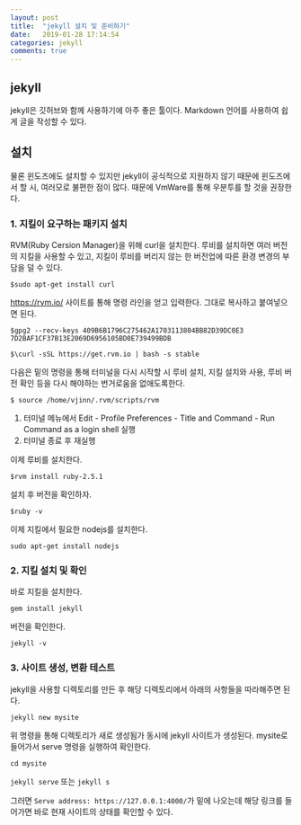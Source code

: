 ```yaml
---
layout: post
title:  "jekyll 설치 및 준비하기"
date:   2019-01-28 17:14:54
categories: jekyll
comments: true
---
```


## jekyll

jekyll은 깃허브와 함께 사용하기에 아주 좋은 툴이다. Markdown 언어를 사용하여 쉽게 글을 작성할 수 있다.

## 설치

물론 윈도즈에도 설치할 수 있지만 jekyll이 공식적으로 지원하지 않기 때문에 윈도즈에서 할 시, 여러모로 불편한 점이 많다. 때문에 VmWare를 통해 우분투를 할 것을 권장한다.

### 1. 지킬이 요구하는 패키지 설치
RVM(Ruby Cersion Manager)을 위해 curl을 설치한다. 루비를 설치하면 여러 버전의 지킬을 사용할 수 있고, 지킬이 루비를 버리지 않는 한 버전업에 따른 환경 변경의 부담을 덜 수 있다.

`$sudo apt-get install curl`


<https://rvm.io/> 사이트를 통해 명령 라인을 얻고 입력한다. 그대로 복사하고 붙여넣으면 된다.

`$gpg2 --recv-keys 409B6B1796C275462A1703113804BB82D39DC0E3 7D2BAF1CF37B13E2069D6956105BD0E739499BDB`

`$\curl -sSL https://get.rvm.io | bash -s stable`


다음은 밑의 명령을 통해 터미널을 다시 시작할 시 루비 설치, 지킬 설치와 사용, 루비 버전 확인 등을 다시 해야하는 번거로움을 없애도록한다.

`$ source /home/vjinn/.rvm/scripts/rvm`


1. 터미널 메뉴에서 Edit - Profile Preferences - Title and Command - Run Command as a login shell 실행
2. 터미널 종료 후 재실행

이제 루비를 설치한다.

`$rvm install ruby-2.5.1`


설치 후 버전을 확인하자.

`$ruby -v`


이제 지킬에서 필요한 nodejs를 설치한다.

`sudo apt-get install nodejs`

### 2. 지킬 설치 및 확인

바로 지킬을 설치한다. 

`gem install jekyll`


버전을 확인한다.

`jekyll -v`

### 3. 사이트 생성, 변환 테스트

jekyll을 사용할 디렉토리를 만든 후 해당 디렉토리에서 아래의 사항들을 따라해주면 된다.

`jekyll new mysite`


위 명령을 통해 디렉토리가 새로 생성됨가 동시에 jekyll 사이트가 생성된다. mysite로 들어가서 serve 명령을 실행하여 확인한다.

`cd mysite`

`jekyll serve` 또는 `jekyll s`

그러면 `Serve address: https://127.0.0.1:4000/`가 밑에 나오는데 해당 링크를 들어가면 바로 현재 사이트의 상태를 확인할 수 있다.

